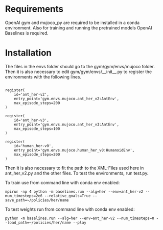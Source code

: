# Requirements

OpenAI gym and mujoco_py are required to be installed in a conda
environment. Also for training and running the pretrained models
 OpenAI Baselines is required. 

# Installation

The files in the envs folder should go to the gym/gym/envs/mujoco folder.
Then it is also necessary to edit gym/gym/envs/\_\_init\_\_.py to register 
the environments with the following lines.

```

register(
    id='ant_her-v2',
    entry_point='gym.envs.mujoco.ant_her_v2:AntEnv',
    max_episode_steps=200
)

register(
    id='ant_her-v3',
    entry_point='gym.envs.mujoco.ant_her_v3:AntEnv',
    max_episode_steps=100
)

register(
    id='human_her-v0',
    entry_point='gym.envs.mujoco.human_her_v0:HumanoidEnv',
    max_episode_steps=200
)

```

Then it is also necessary to fit the path to the XML-Files used here in
ant_her_v2.py and the other files. To test the environments, run test.py.

To train use from command line with conda env enabled:

```
mpirun -np 4 python -m baselines.run --alg=her --env=ant_her-v2 --num_timesteps=2e6 --relative_goals=True --save_path=~/policies/her/name
```
To test weights run from command line with conda env enabled:
```
python -m baselines.run --alg=her --env=ant_her-v2 --num_timesteps=0 --load_path=~/policies/her/name --play
```
